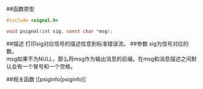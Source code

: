 ##函数原型
```c
#include <signal.h>

void psignal(int sig, const char *msg);
```
##描述
打印sig对应信号的描述信息到标准错误流。
##参数
sig为信号对应的数。  
msg如果不为NULL，那么将msg作为输出消息的前缀。在msg和消息描述之间默认会有一个冒号和一个空格。

##相关函数
[[psiginfo|psiginfo]]